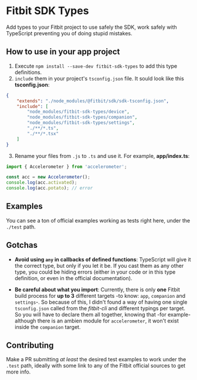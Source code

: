 # Fitbit SDK Types

Add types to your Fitbit project to use safely the SDK, work safely with TypeScript preventing you of doing stupid mistakes.

## How to use in your app project

1. Execute `npm install --save-dev fitbit-sdk-types` to add this type definitions.
2. `include` them in your project's `tsconfig.json` file. It sould look like this **tsconfig.json**:

```json
{
	"extends": "./node_modules/@fitbit/sdk/sdk-tsconfig.json",
	"include": [
		"node_modules/fitbit-sdk-types/device",
		"node_modules/fitbit-sdk-types/companion",
		"node_modules/fitbit-sdk-types/settings",
		"./**/*.ts",
		"./**/*.tsx"
	]
}
```

3. Rename your files from `.js` to `.ts` and use it. For example, **app/index.ts**:

```typescript
import { Accelerometer } from 'accelerometer';

const acc = new Accelerometer();
console.log(acc.activated);
console.log(acc.potato); // error
```

## Examples

You can see a ton of official examples working as tests right here, under the `./test` path.

## Gotchas

* **Avoid using `any` in callbacks of defined functions**:
TypeScript will give it the correct type, but only if you let it be. If you cast them as any other type, you could be hiding errors (either in your code or in this type definition, or even in the official documentation).

* **Be careful about what you import**:
Currently, there is only **one** Fitbit build process for **up to 3** different targets -to know: `app`, `companion` and `settings`-.
So because of this, I didn't found a way of having one single `tsconfig.json` called from the *fitbit-cli* and different typings per target. So you will have to declare them all together, knowing that  -for example- although there is an ambien module for `accelerometer`, it won't exist inside the `companion` target.

## Contributing

Make a PR submitting _at least_ the desired test examples to work under the `.test` path, ideally with some link to any of the Fitbit official sources to get more info.

